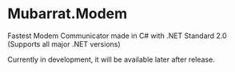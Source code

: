 # Mubarrat.Modem

Fastest Modem Communicator made in C# with .NET Standard 2.0 (Supports all major .NET versions)

Currently in development, it will be available later after release.
